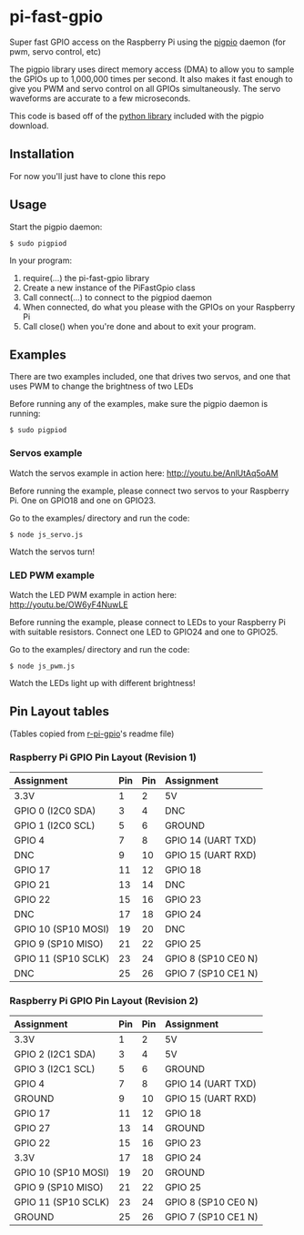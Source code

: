 pi-fast-gpio
============

Super fast GPIO access on the Raspberry Pi using the 
[pigpio](http://abyz.co.uk/rpi/pigpio/index.html) daemon (for pwm, servo
control, etc)

The pigpio library uses direct memory access (DMA) to allow you to sample
the GPIOs up to 1,000,000 times per second. It also makes it fast enough to
give you PWM and servo control on all GPIOs simultaneously. The servo
waveforms are accurate to a few microseconds.

This code is based off of the [python library](http://abyz.co.uk/rpi/pigpio/python.html)
included with the pigpio download.

Installation
------------

For now you'll just have to clone this repo

Usage
-----

Start the pigpio daemon:

    $ sudo pigpiod

In your program:

 1. require(...) the pi-fast-gpio library
 2. Create a new instance of the PiFastGpio class
 3. Call connect(...) to connect to the pigpiod daemon
 4. When connected, do what you please with the GPIOs on your Raspberry Pi
 5. Call close() when you're done and about to exit your program.

Examples
--------

There are two examples included, one that drives two servos, and one that uses
PWM to change the brightness of two LEDs

Before running any of the examples, make sure the pigpio daemon is running:

    $ sudo pigpiod

### Servos example

Watch the servos example in action here: http://youtu.be/AnlUtAq5oAM

Before running the example, please connect two servos to your Raspberry Pi.
One on GPIO18 and one on GPIO23.

Go to the examples/ directory and run the code:

    $ node js_servo.js

Watch the servos turn!

### LED PWM example

Watch the LED PWM example in action here: http://youtu.be/OW6yF4NuwLE

Before running the example, please connect to LEDs to your Raspberry Pi with
suitable resistors. Connect one LED to GPIO24 and one to GPIO25.

Go to the examples/ directory and run the code:

    $ node js_pwm.js

Watch the LEDs light up with different brightness!

Pin Layout tables
-----------------

(Tables copied from [r-pi-gpio](https://github.com/clebert/r-pi-gpio)'s readme file)

### Raspberry Pi GPIO Pin Layout (Revision 1)

| Assignment          | Pin | Pin | Assignment          |
| :------------------ | :-- | :-- | :------------------ |
| 3.3V                | 1   | 2   | 5V                  |
| GPIO 0 (I2C0 SDA)   | 3   | 4   | DNC                 |
| GPIO 1 (I2C0 SCL)   | 5   | 6   | GROUND              |
| GPIO 4              | 7   | 8   | GPIO 14 (UART TXD)  |
| DNC                 | 9   | 10  | GPIO 15 (UART RXD)  |
| GPIO 17             | 11  | 12  | GPIO 18             |
| GPIO 21             | 13  | 14  | DNC                 |
| GPIO 22             | 15  | 16  | GPIO 23             |
| DNC                 | 17  | 18  | GPIO 24             |
| GPIO 10 (SP10 MOSI) | 19  | 20  | DNC                 |
| GPIO 9  (SP10 MISO) | 21  | 22  | GPIO 25             |
| GPIO 11 (SP10 SCLK) | 23  | 24  | GPIO 8 (SP10 CE0 N) |
| DNC                 | 25  | 26  | GPIO 7 (SP10 CE1 N) |

### Raspberry Pi GPIO Pin Layout (Revision 2)

| Assignment          | Pin | Pin | Assignment          |
| :------------------ | :-- | :-- | :------------------ |
| 3.3V                | 1   | 2   | 5V                  |
| GPIO 2 (I2C1 SDA)   | 3   | 4   | 5V                  |
| GPIO 3 (I2C1 SCL)   | 5   | 6   | GROUND              |
| GPIO 4              | 7   | 8   | GPIO 14 (UART TXD)  |
| GROUND              | 9   | 10  | GPIO 15 (UART RXD)  |
| GPIO 17             | 11  | 12  | GPIO 18             |
| GPIO 27             | 13  | 14  | GROUND              |
| GPIO 22             | 15  | 16  | GPIO 23             |
| 3.3V                | 17  | 18  | GPIO 24             |
| GPIO 10 (SP10 MOSI) | 19  | 20  | GROUND              |
| GPIO 9  (SP10 MISO) | 21  | 22  | GPIO 25             |
| GPIO 11 (SP10 SCLK) | 23  | 24  | GPIO 8 (SP10 CE0 N) |
| GROUND              | 25  | 26  | GPIO 7 (SP10 CE1 N) |
